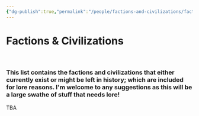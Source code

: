 ```yaml
---
{"dg-publish":true,"permalink":"/people/factions-and-civilizations/factions-and-civilizations/","pinned":true,"tags":["masterlist"],"dgHomeLink":true,"dgShowLocalGraph":true,"dgShowFileTree":true}
---
```


# Factions & Civilizations
<br>

### This list contains the factions and civilizations that either currently exist or might be left in history; which are included for lore reasons. I'm welcome to any suggestions as this will be a large swathe of stuff that needs lore!

TBA